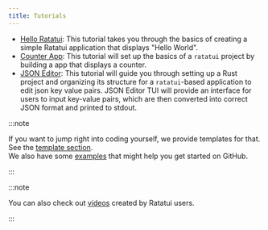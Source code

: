 ```yaml
---
title: Tutorials
---
```


- [Hello Ratatui](./hello-ratatui/): This tutorial takes you through the basics of creating a simple
  Ratatui application that displays "Hello World".
- [Counter App](./counter-app/): This tutorial will set up the basics of a `ratatui` project by
  building a app that displays a counter.
- [JSON Editor](./json-editor/): This tutorial will guide you through setting up a Rust project and
  organizing its structure for a `ratatui`-based application to edit json key value pairs. JSON
  Editor TUI will provide an interface for users to input key-value pairs, which are then converted
  into correct JSON format and printed to stdout.

:::note

If you want to jump right into coding yourself, we provide templates for that. See the
[template section](/templates).  
We also have some [examples](https://github.com/ratatui/ratatui/tree/main/examples) that might help
you get started on GitHub.

:::

:::note

You can also check out [videos](/tutorials/videos) created by Ratatui users.

:::
